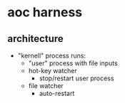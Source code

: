 # aoc harness

## architecture

* "kernell" process runs:
   * "user" process with file inputs
   * hot-key watcher
      * stop/restart user process
   * file watcher
      * auto-restart